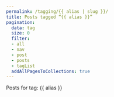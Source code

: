 ```yaml
---
permalink: /tagging/{{ alias | slug }}/
title: Posts tagged “{{ alias }}”
pagination:
  data: tag
  size: 0
  filter:
  - all
  - nav
  - post
  - posts
  - tagList
  addAllPagesToCollections: true
---
```


Posts for tag: {{ alias }}
